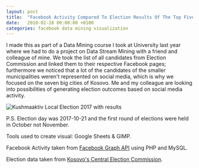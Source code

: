 ```yaml
---
layout: post
title:  "Facebook Activity Compared To Election Results Of The Top Five Candidates For The Last Local Elections In Prishtina, Kosovo"
date:   2018-02-28 00:00:00 +0100
categories: facebook data mining visualization
---
```

I made this as part of a Data Mining course I took at University last year where we had to do a project on Data Stream Mining with a friend and colleague of mine. We took the list of all candidates from Election Commission and linked them to their respective Facebook pages; furthermore we noticed that a lot of the candidates of the smaller municipalities weren't represented on social media, which is why we focused on the seven big cities of Kosovo. Me and my colleague are looking into possibilities of generating election outcomes based on social media activity.

![Kushmaaktiv Local Election 2017 with results](https://github.com/gentrexha/gentrexha.github.io/blob/master/assets/images/posts/kushmaaktiv-local-election-2017-w-results.png?raw=true)

P.S. Election day was 2017-10-21 and the first round of elections were held in October not November.

Tools used to create visual: Google Sheets & GIMP.

Facebook Activity taken from [Facebook Graph API](https://developers.facebook.com/docs/graph-api/) using PHP and MySQL.

Election data taken from [Kosovo's Central Election Commission](http://www.kqz-ks.org/zgjedhjet-2/zgjedhjet-lokale/per-kryetar-te-komunave/zgjedhjet-per-kryetar-komune-2017/).